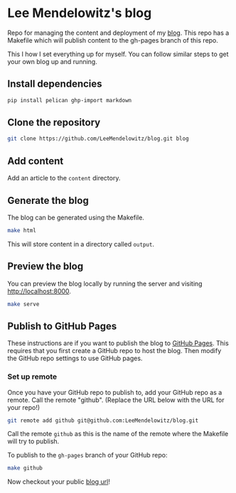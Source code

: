 Lee Mendelowitz's blog
==============

Repo for managing the content and deployment of my [blog](https://leemendelowitz.github.io/blog/). This repo has a Makefile which will publish content to the gh-pages branch of this repo.

This I how I set everything up for myself. You can follow similar steps to get your own blog up and running.

## Install dependencies

```bash
pip install pelican ghp-import markdown
```

## Clone the repository

```bash
git clone https://github.com/LeeMendelowitz/blog.git blog
```

## Add content

Add an article to the ```content``` directory.

## Generate the blog

The blog can be generated using the Makefile.

```bash
make html
```

This will store content in a directory called ```output```.

## Preview the blog
You can preview the blog locally by running the server and visiting [http://localhost:8000](http://localhost:8000).
```bash
make serve
```

## Publish to GitHub Pages

These instructions are if you want to publish the blog to [GitHub Pages](https://pages.github.com/).
This requires that you first create a GitHub repo to host the blog. Then modify the GitHub repo settings
to use GitHub pages.

### Set up remote

Once you have your GitHub repo to publish to, add your GitHub repo as a remote.
Call the remote "github". (Replace the URL below with the URL for your repo!)

```bash
git remote add github git@github.com:LeeMendelowitz/blog.git
```

Call the remote `github` as this is the name of the remote where the Makefile will try
to publish.

To publish to the `gh-pages` branch of your GitHub repo:

```bash
make github
```

Now checkout your public [blog url](http://leemendelowitz.github.io/blog/)!



